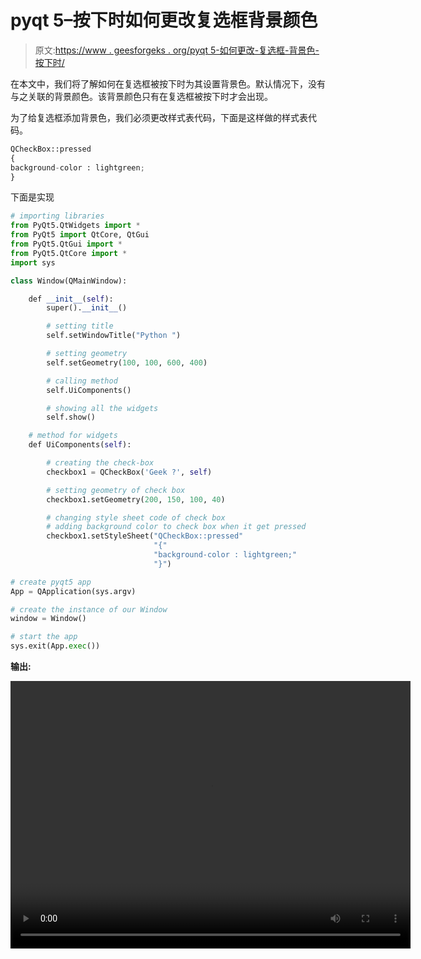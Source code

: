 # pyqt 5–按下时如何更改复选框背景颜色

> 原文:[https://www . geesforgeks . org/pyqt 5-如何更改-复选框-背景色-按下时/](https://www.geeksforgeeks.org/pyqt5-how-to-change-check-box-background-color-when-pressed/)

在本文中，我们将了解如何在复选框被按下时为其设置背景色。默认情况下，没有与之关联的背景颜色。该背景颜色只有在复选框被按下时才会出现。

为了给复选框添加背景色，我们必须更改样式表代码，下面是这样做的样式表代码。

```py
QCheckBox::pressed
{
background-color : lightgreen;
}

```

下面是实现

```py
# importing libraries
from PyQt5.QtWidgets import * 
from PyQt5 import QtCore, QtGui
from PyQt5.QtGui import * 
from PyQt5.QtCore import * 
import sys

class Window(QMainWindow):

    def __init__(self):
        super().__init__()

        # setting title
        self.setWindowTitle("Python ")

        # setting geometry
        self.setGeometry(100, 100, 600, 400)

        # calling method
        self.UiComponents()

        # showing all the widgets
        self.show()

    # method for widgets
    def UiComponents(self):

        # creating the check-box
        checkbox1 = QCheckBox('Geek ?', self)

        # setting geometry of check box
        checkbox1.setGeometry(200, 150, 100, 40)

        # changing style sheet code of check box
        # adding background color to check box when it get pressed
        checkbox1.setStyleSheet("QCheckBox::pressed"
                                "{"
                                "background-color : lightgreen;"
                                "}")

# create pyqt5 app
App = QApplication(sys.argv)

# create the instance of our Window
window = Window()

# start the app
sys.exit(App.exec())
```

**输出:**

<video class="wp-video-shortcode" id="video-395431-1" width="640" height="428" preload="metadata" controls=""><source type="video/mp4" src="https://media.geeksforgeeks.org/wp-content/uploads/20200403200411/Python-03-04-2020-20_03_52.mp4?_=1">[https://media.geeksforgeeks.org/wp-content/uploads/20200403200411/Python-03-04-2020-20_03_52.mp4](https://media.geeksforgeeks.org/wp-content/uploads/20200403200411/Python-03-04-2020-20_03_52.mp4)</video>